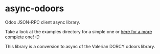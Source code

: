 # async-odoors

Odoo JSON-RPC client async library.

Take a look at the examples directory for a simple one or [here for a more complete one](https://github.com/serxoz/async-rest-odoo)! :D

This library is a conversion to async of the Valerian DORCY odoors library.
